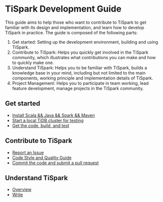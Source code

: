 # TiSpark Development Guide
This guide aims to help those who want to contribute to TiSpark to get familiar with its design and implementation, and learn how to develop TiSpark in practice.
The guide is composed of the following parts:
1. Get started: Setting up the development environment, building and using TiSpark.
2. Contribute to TiSpark: Helps you quickly get involved in the TiSpark community, which illustrates what contributions you can make and how to quickly make one.
3. Understand TiSpark: Helps you to be familiar with TiSpark, builds a knowledge base in your mind, including but not limited to the main components, working principle and implementation details of TiSpark.
4. Project Management: Helps you to participate in team working, lead feature development, manage projects in the TiSpark community.
  
## Get started
   - [Install Scala && Java && Spark && Maven](build/install_scala_java_spark_maven.md)
   - [Start a local TiDB cluster for testing](build/start_tidb_cluster.md)
   - [Get the code, build, and test](build/get_the_code_build_and_test.md)
## Contribute to TiSpark
   - [Report an Issue](contribute/report_an_issue.md)
   - [Code Style and Quality Guide](contribute/code_style.md)
   - [Commit the code and submit a pull request](contribute/commit_the_code_and_submit_a_pull_request.md)
## Understand TiSpark
   - [Overview](understand/overview.md)
   - [Write](understand/write.md) 
